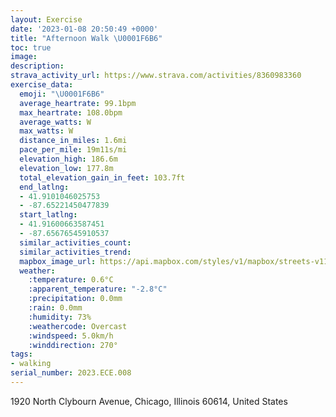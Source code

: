 ```yaml
---
layout: Exercise
date: '2023-01-08 20:50:49 +0000'
title: "Afternoon Walk \U0001F6B6"
toc: true
image:
description:
strava_activity_url: https://www.strava.com/activities/8360983360
exercise_data:
  emoji: "\U0001F6B6"
  average_heartrate: 99.1bpm
  max_heartrate: 108.0bpm
  average_watts: W
  max_watts: W
  distance_in_miles: 1.6mi
  pace_per_mile: 19m11s/mi
  elevation_high: 186.6m
  elevation_low: 177.8m
  total_elevation_gain_in_feet: 103.7ft
  end_latlng:
  - 41.9101046025753
  - -87.65221450477839
  start_latlng:
  - 41.91600663587451
  - -87.65676545910537
  similar_activities_count:
  similar_activities_trend:
  mapbox_image_url: https://api.mapbox.com/styles/v1/mapbox/streets-v11/static/path-5+787af2-1.0(_qy~Fvf_vOzBgDrCsET%5DHG%60%40o%40HA%60%40%3Ft%40CXKX%5BzAOIg%40%40MCJ%40TB_%40r%40d%40h%40LfABNCh%40%40tACf%40Dt%40MVDb%40%3FTAPEPBHHDZ%40VXr%40Nh%40B%60%40BFDD%3FF%40SNI%7C%40w%40X_%40x%40%7B%40PMXKVUdAiAfC_BxAkAVAVURIUf%40GHQRg%40Zc%40%60%40WJJYbBeANOT%5De%40%5CC%40CCh%40q%40g%40r%40G%40OAo%40eBASBMZa%40lCuBFCFB%5E~%40BTJTHDIES%5DII%5Dy%40E%3Fq%40r%40w%40n%40_Af%40m%40%5EcEbDODEKEAmAz%40),pin-s-s+e5b22e(-87.65564,41.9152),pin-s-f+89ae00(-87.65219999999998,41.908680000000004)/auto/800x800?access_token=pk.eyJ1Ijoiam9zaGJlY2ttYW4iLCJhIjoiY205eWR2aDd1MWZ6djJrbXc4a3M0bWZleiJ9.XiG9OWkNcZk2QzjJbxLB4A
  weather:
    :temperature: 0.6°C
    :apparent_temperature: "-2.8°C"
    :precipitation: 0.0mm
    :rain: 0.0mm
    :humidity: 73%
    :weathercode: Overcast
    :windspeed: 5.0km/h
    :winddirection: 270°
tags:
- walking
serial_number: 2023.ECE.008
---
```

1920 North Clybourn Avenue, Chicago, Illinois 60614, United States
